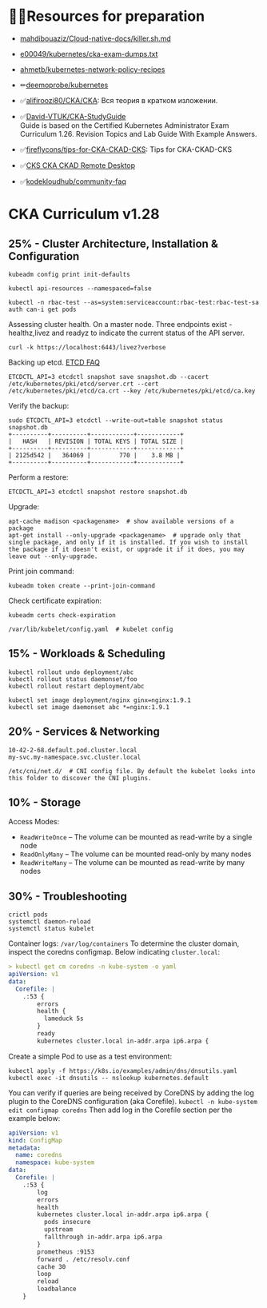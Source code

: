 💁‍♂️Resources for preparation
===========================
* [mahdibouaziz/Cloud-native-docs/killer.sh.md](https://github.com/mahdibouaziz/Cloud-native-docs/blob/2e5c4b2c6e4bbeb66511924e8b6634edd4aa2eb0/kubernetes/killer.sh.md)
* [e00049/kubernetes/cka-exam-dumps.txt](https://github.com/e00049/kubernetes/blob/16df5415d2bd6faa3a78e11233a95f905707369a/cka-exam-dumps.txt#L)
* [ahmetb/kubernetes-network-policy-recipes](https://github.com/ahmetb/kubernetes-network-policy-recipes)
* ✏[deemoprobe/kubernetes](https://github.com/deemoprobe/kubernetes/blob/main/Kubernetes%E9%85%8D%E7%BD%AE%E6%A1%88%E4%BE%8B.md)

* ✅[alifiroozi80/CKA/CKA](https://github.com/alifiroozi80/CKA/blob/main/CKA/README.md): Вся теория в кратком изложении.
* ✅[David-VTUK/CKA-StudyGuide](https://github.com/David-VTUK/CKA-StudyGuide)  
  Guide is based on the Certified Kubernetes Administrator Exam Curriculum 1.26. Revision Topics and Lab Guide With Example Answers.
* ✅[fireflycons/tips-for-CKA-CKAD-CKS](https://github.com/fireflycons/tips-for-CKA-CKAD-CKS): Tips for CKA-CKAD-CKS
* ✅[CKS CKA CKAD Remote Desktop](https://killercoda.com/kimwuestkamp/scenario/cks-cka-ckad-remote-desktop)
* ✅[kodekloudhub/community-faq](https://github.com/kodekloudhub/community-faq?tab=readme-ov-file)


CKA Curriculum v1.28
====================
## 25% - Cluster Architecture, Installation & Configuration 
```shell
kubeadm config print init-defaults
```
```shell
kubectl api-resources --namespaced=false
```
```shell
kubectl -n rbac-test --as=system:serviceaccount:rbac-test:rbac-test-sa auth can-i get pods
```
Assessing cluster health. Оn a master node. Three endpoints exist - healthz,livez and readyz to indicate the current status of the API server.
```shell
curl -k https://localhost:6443/livez?verbose
```
Backing up etcd. [ETCD FAQ](https://github.com/kodekloudhub/community-faq/blob/main/docs/etcd-faq.md)
```shell
ETCDCTL_API=3 etcdctl snapshot save snapshot.db --cacert /etc/kubernetes/pki/etcd/server.crt --cert /etc/kubernetes/pki/etcd/ca.crt --key /etc/kubernetes/pki/etcd/ca.key
```
Verify the backup:
```shell
sudo ETCDCTL_API=3 etcdctl --write-out=table snapshot status snapshot.db
+----------+----------+------------+------------+
|   HASH   | REVISION | TOTAL KEYS | TOTAL SIZE |
+----------+----------+------------+------------+
| 2125d542 |   364069 |        770 |  	3.8 MB |
+----------+----------+------------+------------+
```
Perform a restore:
```shell
ETCDCTL_API=3 etcdctl snapshot restore snapshot.db
```
Upgrade:
```shell
apt-cache madison <packagename>  # show available versions of a package
apt-get install --only-upgrade <packagename>  # upgrade only that single package, and only if it is installed. If you wish to install the package if it doesn't exist, or upgrade it if it does, you may leave out --only-upgrade.
```
Print join command:
```shell
kubeadm token create --print-join-command
```
Check certificate expiration:
```shell
kubeadm certs check-expiration
```
```shell
/var/lib/kubelet/config.yaml  # kubelet config
```
## 15% - Workloads & Scheduling
```shell
kubectl rollout undo deployment/abc
kubectl rollout status daemonset/foo
kubectl rollout restart deployment/abc
```
```shell
kubectl set image deployment/nginx ginx=nginx:1.9.1
kubectl set image daemonset abc *=nginx:1.9.1
```
## 20% - Services & Networking
```shell
10-42-2-68.default.pod.cluster.local
my-svc.my-namespace.svc.cluster.local
```
```shell
/etc/cni/net.d/  # CNI config file. By default the kubelet looks into this folder to discover the CNI plugins.
```
## 10% - Storage
Access Modes:
*  `ReadWriteOnce` – The volume can be mounted as read-write by a single node
*  `ReadOnlyMany` – The volume can be mounted read-only by many nodes
*  `ReadWriteMany` – The volume can be mounted as read-write by many nodes
## 30% - Troubleshooting
```shell
crictl pods
systemctl daemon-reload
systemctl status kubelet
```
Container logs: `/var/log/containers`
To determine the cluster domain, inspect the coredns configmap. Below indicating `cluster.local`:
```yaml
> kubectl get cm coredns -n kube-system -o yaml
apiVersion: v1
data:
  Corefile: |
    .:53 {
        errors
        health {
          lameduck 5s
        }
        ready
        kubernetes cluster.local in-addr.arpa ip6.arpa {
```
Create a simple Pod to use as a test environment:
```shell
kubectl apply -f https://k8s.io/examples/admin/dns/dnsutils.yaml
kubectl exec -it dnsutils -- nslookup kubernetes.default
```
You can verify if queries are being received by CoreDNS by adding the log plugin to the CoreDNS configuration (aka Corefile).
`kubectl -n kube-system edit configmap coredns`
Then add log in the Corefile section per the example below:
```yaml
apiVersion: v1
kind: ConfigMap
metadata:
  name: coredns
  namespace: kube-system
data:
  Corefile: |
    .:53 {
        log
        errors
        health
        kubernetes cluster.local in-addr.arpa ip6.arpa {
          pods insecure
          upstream
          fallthrough in-addr.arpa ip6.arpa
        }
        prometheus :9153
        forward . /etc/resolv.conf
        cache 30
        loop
        reload
        loadbalance
    }    
```

